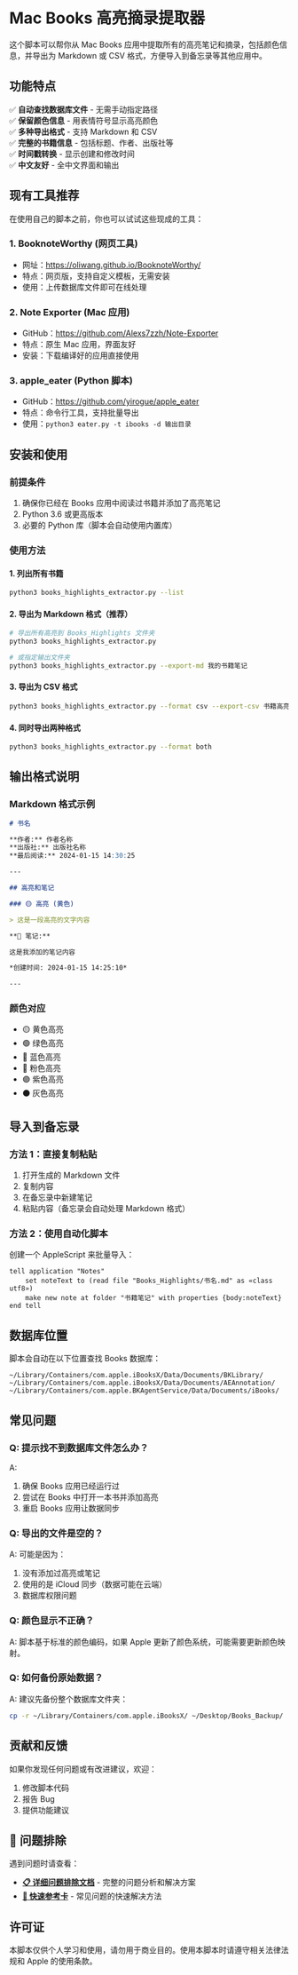 # Mac Books 高亮摘录提取器

这个脚本可以帮你从 Mac Books 应用中提取所有的高亮笔记和摘录，包括颜色信息，并导出为 Markdown 或 CSV 格式，方便导入到备忘录等其他应用中。

## 功能特点

✅ **自动查找数据库文件** - 无需手动指定路径  
✅ **保留颜色信息** - 用表情符号显示高亮颜色  
✅ **多种导出格式** - 支持 Markdown 和 CSV  
✅ **完整的书籍信息** - 包括标题、作者、出版社等  
✅ **时间戳转换** - 显示创建和修改时间  
✅ **中文友好** - 全中文界面和输出  

## 现有工具推荐

在使用自己的脚本之前，你也可以试试这些现成的工具：

### 1. BooknoteWorthy (网页工具)
- 网址：https://oliwang.github.io/BooknoteWorthy/
- 特点：网页版，支持自定义模板，无需安装
- 使用：上传数据库文件即可在线处理

### 2. Note Exporter (Mac 应用)
- GitHub：https://github.com/Alexs7zzh/Note-Exporter
- 特点：原生 Mac 应用，界面友好
- 安装：下载编译好的应用直接使用

### 3. apple_eater (Python 脚本)
- GitHub：https://github.com/yirogue/apple_eater
- 特点：命令行工具，支持批量导出
- 使用：`python3 eater.py -t ibooks -d 输出目录`

## 安装和使用

### 前提条件

1. 确保你已经在 Books 应用中阅读过书籍并添加了高亮笔记
2. Python 3.6 或更高版本
3. 必要的 Python 库（脚本会自动使用内置库）

### 使用方法

#### 1. 列出所有书籍
```bash
python3 books_highlights_extractor.py --list
```

#### 2. 导出为 Markdown 格式（推荐）
```bash
# 导出所有高亮到 Books_Highlights 文件夹
python3 books_highlights_extractor.py

# 或指定输出文件夹
python3 books_highlights_extractor.py --export-md 我的书籍笔记
```

#### 3. 导出为 CSV 格式
```bash
python3 books_highlights_extractor.py --format csv --export-csv 书籍高亮.csv
```

#### 4. 同时导出两种格式
```bash
python3 books_highlights_extractor.py --format both
```

## 输出格式说明

### Markdown 格式示例

```markdown
# 书名

**作者:** 作者名称
**出版社:** 出版社名称
**最后阅读:** 2024-01-15 14:30:25

---

## 高亮和笔记

### 🟡 高亮 (黄色)

> 这是一段高亮的文字内容

**📝 笔记:**

这是我添加的笔记内容

*创建时间: 2024-01-15 14:25:10*

---
```

### 颜色对应

- 🟡 黄色高亮
- 🟢 绿色高亮  
- 🔵 蓝色高亮
- 🩷 粉色高亮
- 🟣 紫色高亮
- ⚫ 灰色高亮

## 导入到备忘录

### 方法 1：直接复制粘贴
1. 打开生成的 Markdown 文件
2. 复制内容
3. 在备忘录中新建笔记
4. 粘贴内容（备忘录会自动处理 Markdown 格式）

### 方法 2：使用自动化脚本
创建一个 AppleScript 来批量导入：

```applescript
tell application "Notes"
    set noteText to (read file "Books_Highlights/书名.md" as «class utf8»)
    make new note at folder "书籍笔记" with properties {body:noteText}
end tell
```

## 数据库位置

脚本会自动在以下位置查找 Books 数据库：

```
~/Library/Containers/com.apple.iBooksX/Data/Documents/BKLibrary/
~/Library/Containers/com.apple.iBooksX/Data/Documents/AEAnnotation/
~/Library/Containers/com.apple.BKAgentService/Data/Documents/iBooks/
```

## 常见问题

### Q: 提示找不到数据库文件怎么办？
A: 
1. 确保 Books 应用已经运行过
2. 尝试在 Books 中打开一本书并添加高亮
3. 重启 Books 应用让数据同步

### Q: 导出的文件是空的？
A: 可能是因为：
1. 没有添加过高亮或笔记
2. 使用的是 iCloud 同步（数据可能在云端）
3. 数据库权限问题

### Q: 颜色显示不正确？
A: 脚本基于标准的颜色编码，如果 Apple 更新了颜色系统，可能需要更新颜色映射。

### Q: 如何备份原始数据？
A: 建议先备份整个数据库文件夹：
```bash
cp -r ~/Library/Containers/com.apple.iBooksX/ ~/Desktop/Books_Backup/
```

## 贡献和反馈

如果你发现任何问题或有改进建议，欢迎：
1. 修改脚本代码
2. 报告 Bug
3. 提供功能建议

## 🚨 问题排除

遇到问题时请查看：
- **[📋 详细问题排除文档](TROUBLESHOOTING.md)** - 完整的问题分析和解决方案
- **[🚨 快速参考卡](QUICK_TROUBLESHOOTING.md)** - 常见问题的快速解决方法

## 许可证

本脚本仅供个人学习和使用，请勿用于商业目的。使用本脚本时请遵守相关法律法规和 Apple 的使用条款。 
